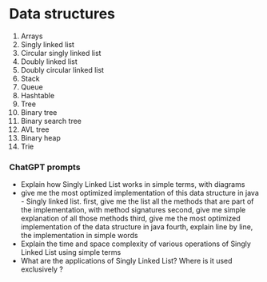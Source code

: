 # Data structures

1. Arrays
2. Singly linked list
3. Circular singly linked list
4. Doubly linked list
5. Doubly circular linked list
6. Stack
7. Queue
8. Hashtable
9. Tree
10. Binary tree
11. Binary search tree
12. AVL tree
13. Binary heap
14. Trie

### ChatGPT prompts
- Explain how  Singly Linked List works in simple terms, with diagrams
- give me the most optimized implementation of this data structure in java - Singly linked list.
  first, give me the list all the methods that are part of the implementation, with method signatures
  second, give me simple explanation of all those methods
  third, give me the most optimized implementation of the data structure in java
  fourth, explain line by line, the implementation in simple words
- Explain the time and space complexity of various operations of Singly Linked List using simple terms
- What are the applications of Singly Linked List? Where is it used exclusively ?